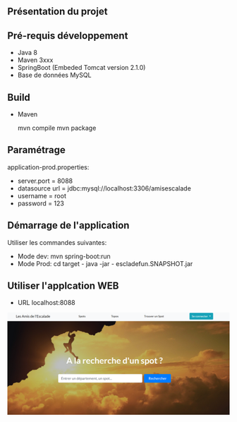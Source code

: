 

## Présentation du projet



## Pré-requis développement

- Java 8
- Maven 3xxx
- SpringBoot (Embeded Tomcat version 2.1.0)
- Base de données MySQL 

## Build

- Maven

	mvn compile
	mvn package

## Paramétrage

application-prod.properties:
- server.port = 8088
- datasource url = jdbc:mysql://localhost:3306/amisescalade
- username = root
- password = 123

## Démarrage de l'application

Utiliser les commandes suivantes:

- Mode dev:
		mvn spring-boot:run
- Mode Prod:
		cd target - java -jar - escladefun.SNAPSHOT.jar

## Utiliser l'applcation WEB

- URL localhost:8088

![Page d'accueil Escalade](https://github.com/LaetitiaPa/escaladeOpenclassrooms/blob/master/doc/home-escalade.png)

